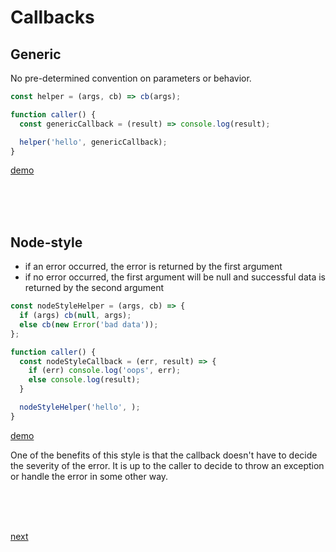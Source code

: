 # Callbacks

## Generic

No pre-determined convention on parameters or behavior.

```javascript
const helper = (args, cb) => cb(args);

function caller() {
  const genericCallback = (result) => console.log(result);

  helper('hello', genericCallback);
}
```

[demo](b-step1250a.js)

<br/><br/><br/>

## Node-style

- if an error occurred, the error is returned by the first argument
- if no error occurred, the first argument will be null and successful data is returned by the second argument

```javascript
const nodeStyleHelper = (args, cb) => {
  if (args) cb(null, args);  
  else cb(new Error('bad data'));
};

function caller() {
  const nodeStyleCallback = (err, result) => {
    if (err) console.log('oops', err);    
    else console.log(result);
  }

  nodeStyleHelper('hello', );
}
```
[demo](b-step1250a.js)

One of the benefits of this style is that the callback doesn't have to decide the severity of the error.
It is up to the caller to decide to throw an exception or handle the error in some other way.

<br/><br/><br/>

[next](../1260/a-step1260.md)
